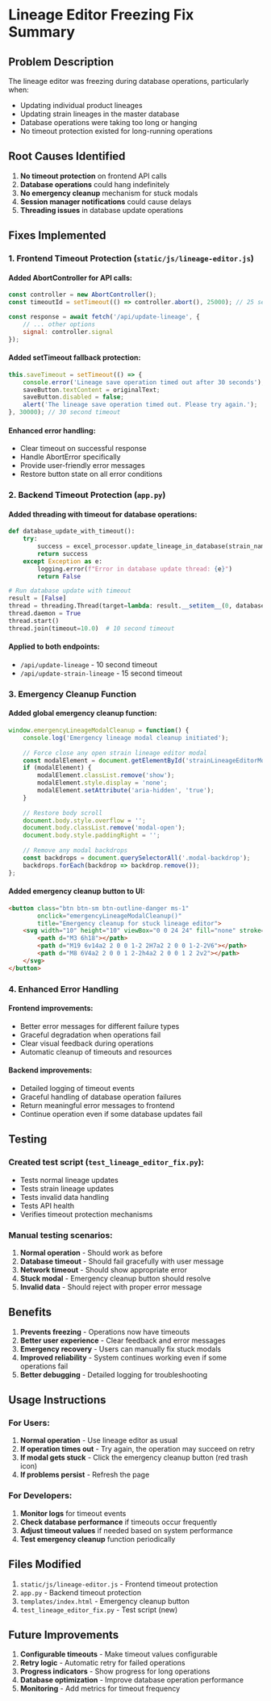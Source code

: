 # Lineage Editor Freezing Fix Summary

## Problem Description
The lineage editor was freezing during database operations, particularly when:
- Updating individual product lineages
- Updating strain lineages in the master database
- Database operations were taking too long or hanging
- No timeout protection existed for long-running operations

## Root Causes Identified
1. **No timeout protection** on frontend API calls
2. **Database operations** could hang indefinitely
3. **No emergency cleanup** mechanism for stuck modals
4. **Session manager notifications** could cause delays
5. **Threading issues** in database update operations

## Fixes Implemented

### 1. Frontend Timeout Protection (`static/js/lineage-editor.js`)

#### Added AbortController for API calls:
```javascript
const controller = new AbortController();
const timeoutId = setTimeout(() => controller.abort(), 25000); // 25 second abort

const response = await fetch('/api/update-lineage', {
    // ... other options
    signal: controller.signal
});
```

#### Added setTimeout fallback protection:
```javascript
this.saveTimeout = setTimeout(() => {
    console.error('Lineage save operation timed out after 30 seconds');
    saveButton.textContent = originalText;
    saveButton.disabled = false;
    alert('The lineage save operation timed out. Please try again.');
}, 30000); // 30 second timeout
```

#### Enhanced error handling:
- Clear timeout on successful response
- Handle AbortError specifically
- Provide user-friendly error messages
- Restore button state on all error conditions

### 2. Backend Timeout Protection (`app.py`)

#### Added threading with timeout for database operations:
```python
def database_update_with_timeout():
    try:
        success = excel_processor.update_lineage_in_database(strain_name, new_lineage)
        return success
    except Exception as e:
        logging.error(f"Error in database update thread: {e}")
        return False

# Run database update with timeout
result = [False]
thread = threading.Thread(target=lambda: result.__setitem__(0, database_update_with_timeout()))
thread.daemon = True
thread.start()
thread.join(timeout=10.0)  # 10 second timeout
```

#### Applied to both endpoints:
- `/api/update-lineage` - 10 second timeout
- `/api/update-strain-lineage` - 15 second timeout

### 3. Emergency Cleanup Function

#### Added global emergency cleanup function:
```javascript
window.emergencyLineageModalCleanup = function() {
    console.log('Emergency lineage modal cleanup initiated');
    
    // Force close any open strain lineage editor modal
    const modalElement = document.getElementById('strainLineageEditorModal');
    if (modalElement) {
        modalElement.classList.remove('show');
        modalElement.style.display = 'none';
        modalElement.setAttribute('aria-hidden', 'true');
    }
    
    // Restore body scroll
    document.body.style.overflow = '';
    document.body.classList.remove('modal-open');
    document.body.style.paddingRight = '';
    
    // Remove any modal backdrops
    const backdrops = document.querySelectorAll('.modal-backdrop');
    backdrops.forEach(backdrop => backdrop.remove());
};
```

#### Added emergency cleanup button to UI:
```html
<button class="btn btn-sm btn-outline-danger ms-1" 
        onclick="emergencyLineageModalCleanup()" 
        title="Emergency cleanup for stuck lineage editor">
    <svg width="10" height="10" viewBox="0 0 24 24" fill="none" stroke="currentColor" stroke-width="2">
        <path d="M3 6h18"></path>
        <path d="M19 6v14a2 2 0 0 1-2 2H7a2 2 0 0 1-2-2V6"></path>
        <path d="M8 6V4a2 2 0 0 1 2-2h4a2 2 0 0 1 2 2v2"></path>
    </svg>
</button>
```

### 4. Enhanced Error Handling

#### Frontend improvements:
- Better error messages for different failure types
- Graceful degradation when operations fail
- Clear visual feedback during operations
- Automatic cleanup of timeouts and resources

#### Backend improvements:
- Detailed logging of timeout events
- Graceful handling of database operation failures
- Return meaningful error messages to frontend
- Continue operation even if some database updates fail

## Testing

### Created test script (`test_lineage_editor_fix.py`):
- Tests normal lineage updates
- Tests strain lineage updates  
- Tests invalid data handling
- Tests API health
- Verifies timeout protection mechanisms

### Manual testing scenarios:
1. **Normal operation** - Should work as before
2. **Database timeout** - Should fail gracefully with user message
3. **Network timeout** - Should show appropriate error
4. **Stuck modal** - Emergency cleanup button should resolve
5. **Invalid data** - Should reject with proper error message

## Benefits

1. **Prevents freezing** - Operations now have timeouts
2. **Better user experience** - Clear feedback and error messages
3. **Emergency recovery** - Users can manually fix stuck modals
4. **Improved reliability** - System continues working even if some operations fail
5. **Better debugging** - Detailed logging for troubleshooting

## Usage Instructions

### For Users:
1. **Normal operation** - Use lineage editor as usual
2. **If operation times out** - Try again, the operation may succeed on retry
3. **If modal gets stuck** - Click the emergency cleanup button (red trash icon)
4. **If problems persist** - Refresh the page

### For Developers:
1. **Monitor logs** for timeout events
2. **Check database performance** if timeouts occur frequently
3. **Adjust timeout values** if needed based on system performance
4. **Test emergency cleanup** function periodically

## Files Modified

1. `static/js/lineage-editor.js` - Frontend timeout protection
2. `app.py` - Backend timeout protection
3. `templates/index.html` - Emergency cleanup button
4. `test_lineage_editor_fix.py` - Test script (new)

## Future Improvements

1. **Configurable timeouts** - Make timeout values configurable
2. **Retry logic** - Automatic retry for failed operations
3. **Progress indicators** - Show progress for long operations
4. **Database optimization** - Improve database operation performance
5. **Monitoring** - Add metrics for timeout frequency 